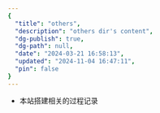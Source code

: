 ```yaml
---
{
  "title": "others",
  "description": "others dir's content",
  "dg-publish": true,
  "dg-path": null,
  "date": "2024-03-21 16:58:13",
  "updated": "2024-11-04 16:47:11",
  "pin": false
}
---
```


- 本站搭建相关的过程记录
